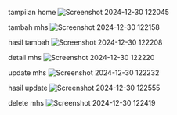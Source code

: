 tampilan home
![Screenshot 2024-12-30 122045](https://github.com/user-attachments/assets/1248e471-4ebf-4e62-8da5-93c4c9f14774)

tambah mhs
![Screenshot 2024-12-30 122158](https://github.com/user-attachments/assets/308dfef1-58ec-474d-ad0d-f10dce284bc5)

hasil tambah
![Screenshot 2024-12-30 122208](https://github.com/user-attachments/assets/acb9624c-152d-4cef-a168-63c003f88367)

detail mhs
![Screenshot 2024-12-30 122220](https://github.com/user-attachments/assets/c27e8a3c-c8fb-4ff1-9363-89a3efda8013)

update mhs
![Screenshot 2024-12-30 122232](https://github.com/user-attachments/assets/8f574324-c6ec-4374-98f8-e2666e84f389)

hasil update
![Screenshot 2024-12-30 122555](https://github.com/user-attachments/assets/9b7e8cc2-7779-4c8f-922a-41c816b650ab)

delete mhs
![Screenshot 2024-12-30 122419](https://github.com/user-attachments/assets/a9202361-e508-4a0a-a00e-1dba19369ea7)
